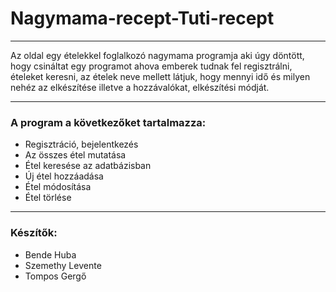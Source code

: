 # Nagymama-recept-Tuti-recept
___________
Az oldal egy ételekkel foglalkozó nagymama programja aki úgy döntött, hogy csináltat egy programot ahova emberek tudnak fel regisztrálni, ételeket keresni, az ételek neve mellett látjuk, hogy mennyi idő és milyen nehéz az elkészítése illetve a hozzávalókat, elkészítési módját.
___________
### A program a következőket tartalmazza:
- Regisztráció, bejelentkezés
- Az összes étel mutatása
- Étel keresése az adatbázisban
- Új étel hozzáadása
- Étel módosítása
- Étel törlése
___________
### Készítők:
- Bende Huba
- Szemethy Levente 
- Tompos Gergő
